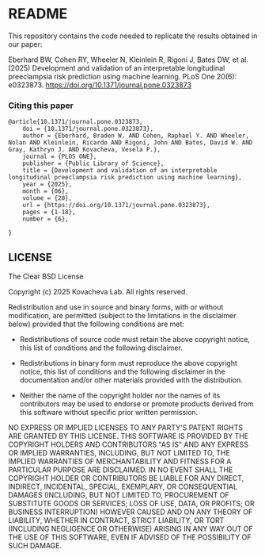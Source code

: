 # README

This repository contains the code needed to replicate the results obtained in our paper:

Eberhard BW, Cohen RY, Wheeler N, Kleinlein R, Rigoni J, Bates DW, et al. (2025) Development and validation of an interpretable longitudinal preeclampsia risk prediction using machine learning. PLoS One 20(6): e0323873. https://doi.org/10.1371/journal.pone.0323873

### Citing this paper

```
@article{10.1371/journal.pone.0323873,
    doi = {10.1371/journal.pone.0323873},
    author = {Eberhard, Braden W. AND Cohen, Raphael Y. AND Wheeler, Nolan AND Kleinlein, Ricardo AND Rigoni, John AND Bates, David W. AND Gray, Kathryn J. AND Kovacheva, Vesela P.},
    journal = {PLOS ONE},
    publisher = {Public Library of Science},
    title = {Development and validation of an interpretable longitudinal preeclampsia risk prediction using machine learning},
    year = {2025},
    month = {06},
    volume = {20},
    url = {https://doi.org/10.1371/journal.pone.0323873},
    pages = {1-18},
    number = {6},

}
```

## LICENSE

The Clear BSD License

Copyright (c) 2025 Kovacheva Lab.
All rights reserved.

Redistribution and use in source and binary forms, with or without
modification, are permitted (subject to the limitations in the disclaimer
below) provided that the following conditions are met:

* Redistributions of source code must retain the above copyright notice,
     this list of conditions and the following disclaimer.

* Redistributions in binary form must reproduce the above copyright
     notice, this list of conditions and the following disclaimer in the
     documentation and/or other materials provided with the distribution.

* Neither the name of the copyright holder nor the names of its
     contributors may be used to endorse or promote products derived from this
     software without specific prior written permission.

NO EXPRESS OR IMPLIED LICENSES TO ANY PARTY'S PATENT RIGHTS ARE GRANTED BY
THIS LICENSE. THIS SOFTWARE IS PROVIDED BY THE COPYRIGHT HOLDERS AND
CONTRIBUTORS "AS IS" AND ANY EXPRESS OR IMPLIED WARRANTIES, INCLUDING, BUT NOT
LIMITED TO, THE IMPLIED WARRANTIES OF MERCHANTABILITY AND FITNESS FOR A
PARTICULAR PURPOSE ARE DISCLAIMED. IN NO EVENT SHALL THE COPYRIGHT HOLDER OR
CONTRIBUTORS BE LIABLE FOR ANY DIRECT, INDIRECT, INCIDENTAL, SPECIAL,
EXEMPLARY, OR CONSEQUENTIAL DAMAGES (INCLUDING, BUT NOT LIMITED TO,
PROCUREMENT OF SUBSTITUTE GOODS OR SERVICES; LOSS OF USE, DATA, OR PROFITS; OR
BUSINESS INTERRUPTION) HOWEVER CAUSED AND ON ANY THEORY OF LIABILITY, WHETHER
IN CONTRACT, STRICT LIABILITY, OR TORT (INCLUDING NEGLIGENCE OR OTHERWISE)
ARISING IN ANY WAY OUT OF THE USE OF THIS SOFTWARE, EVEN IF ADVISED OF THE
POSSIBILITY OF SUCH DAMAGE.